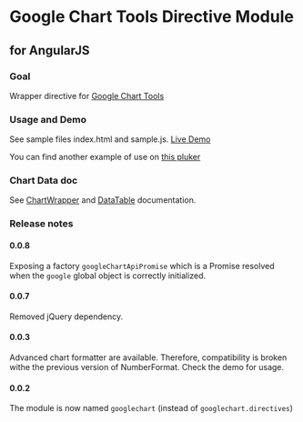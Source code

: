 Google Chart Tools Directive Module
============================
for AngularJS
-------------

### Goal

Wrapper directive for [Google Chart Tools](https://google-developers.appspot.com/chart/)

### Usage and Demo

See sample files index.html and sample.js. [Live Demo](http://bouil.github.io/angular-google-chart/)

You can find another example of use on [this pluker](http://plnkr.co/edit/3RJ2HS?p=preview)

### Chart Data doc

See [ChartWrapper](https://google-developers.appspot.com/chart/interactive/docs/reference#chartwrapperobject) and [DataTable](https://google-developers.appspot.com/chart/interactive/docs/reference#DataTable) documentation.

### Release notes

#### 0.0.8

Exposing a factory `googleChartApiPromise` which is a Promise resolved when the `google` global object is correctly initialized.

#### 0.0.7

Removed jQuery dependency.

#### 0.0.3

Advanced chart formatter are available. Therefore, compatibility is broken withe the previous version of NumberFormat. Check the demo for usage.

#### 0.0.2

The module is now named `googlechart` (instead of `googlechart.directives`)
